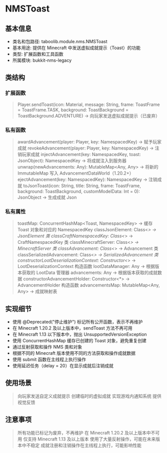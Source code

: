 # NMSToast

## 基本信息
- 类名和包路径: taboolib.module.nms.NMSToast
- 基本用途: 提供在 Minecraft 中发送虚拟成就提示（Toast）的功能
- 类型: 扩展函数和工具函数
- 所属模块: bukkit-nms-legacy

## 类结构

### 扩展函数
> Player.sendToast(icon: Material, message: String, frame: ToastFrame = ToastFrame.TASK, background: ToastBackground = ToastBackground.ADVENTURE) -> 向玩家发送虚拟成就提示（已废弃）

### 私有函数
> awardAdvancement(player: Player, key: NamespacedKey) -> 赋予玩家成就
> revokeAdvancement(player: Player, key: NamespacedKey) -> 注销玩家成就
> injectAdvancement(key: NamespacedKey, toast: JsonObject): NamespacedKey -> 将成就注入到服务器
> unwrap(newAdvancements: Any): MutableMap<Any, Any> -> 将新的 ImmutableMap 写入 AdvancementDataWorld（1.20.2+）
> ejectAdvancement(key: NamespacedKey): NamespacedKey -> 注销成就
> toJsonToast(icon: String, title: String, frame: ToastFrame, background: ToastBackground, customModelData: Int = 0): JsonObject -> 生成成就 Json

### 私有属性
> toastMap: ConcurrentHashMap<Toast, NamespacedKey> -> 缓存 Toast 对象和对应的 NamespacedKey
> classJsonElement: Class<*> -> JsonElement 类
> classCraftNamespacedKey: Class<*> -> CraftNamespacedKey 类
> classMinecraftServer: Class<*> -> MinecraftServer 类
> classAdvancement: Class<*> -> Advancement 类
> classSerializedAdvancement: Class<*> -> SerializedAdvancement 类
> constructorLootDeserializationContext: Constructor<*> -> LootDeserializationContext 构造函数
> lootDataManager: Any -> 根据版本获取的 LootData 管理器
> advancements: Any -> 根据版本获取的成就数据
> constructorAdvancementHolder: Constructor<*> -> AdvancementHolder 构造函数
> advancementsMap: MutableMap<Any, Any> -> 成就映射表

## 实现细节
- 使用 @Deprecated("停止维护") 标记所有公开函数，表示不再维护
- 在 Minecraft 1.20.2 及以上版本中，sendToast 方法不再可用
- 在 Minecraft 1.13 以下版本中，抛出 UnsupportedVersionException
- 使用 ConcurrentHashMap 缓存已创建的 Toast 对象，避免重复创建
- 通过反射获取和操作 NMS 类和对象
- 根据不同的 Minecraft 版本使用不同的方法获取和操作成就数据
- 使用 submit 函数在主线程上执行操作
- 使用延迟任务（delay = 20）在显示成就后注销成就

## 使用场景
> 向玩家发送自定义成就提示
> 创建临时的虚拟成就
> 实现游戏内通知系统
> 提供视觉反馈

## 注意事项
> 所有功能已标记为废弃，不再维护
> 在 Minecraft 1.20.2 及以上版本中不可用
> 仅支持 Minecraft 1.13 及以上版本
> 使用了大量反射操作，可能在未来版本中不稳定
> 成就注册和注销操作在主线程上执行，可能影响性能

